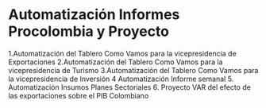 # Automatización Informes Procolombia y Proyecto
1.Automatización del Tablero Como Vamos para la vicepresidencia de Exportaciones
2.Automatización del Tablero Como Vamos para la vicepresidencia de Turismo
3.Automatización del Tablero Como Vamos para la vicepresidencia de Inversión
4 Automatización Informe semanal
5. Automatización Insumos Planes Sectoriales
6. Proyecto VAR del efecto de las exportaciones sobre el PIB Colombiano
